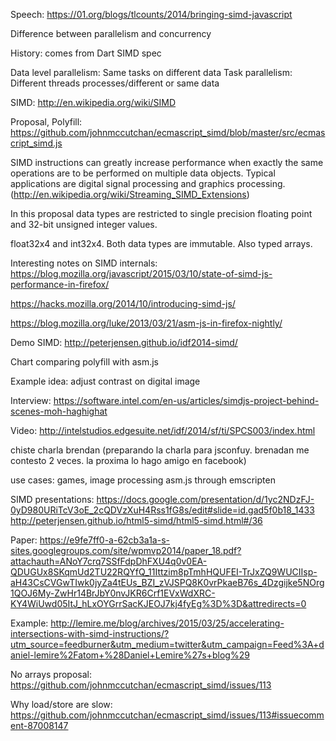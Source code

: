 Speech: https://01.org/blogs/tlcounts/2014/bringing-simd-javascript

Difference between parallelism and concurrency

History: comes from Dart SIMD spec

Data level parallelism: Same tasks on different data
Task parallelism: Different threads processes/different or same data

SIMD: http://en.wikipedia.org/wiki/SIMD

Proposal, Polyfill: https://github.com/johnmccutchan/ecmascript_simd/blob/master/src/ecmascript_simd.js

SIMD instructions can greatly increase performance when exactly the same operations are to be performed on multiple data objects. Typical applications are digital signal processing and graphics processing. (http://en.wikipedia.org/wiki/Streaming_SIMD_Extensions)

In this proposal data types are restricted to single precision floating point and 32-bit unsigned integer values.

float32x4 and int32x4. Both data types are immutable.
Also typed arrays.

Interesting notes on SIMD internals: https://blog.mozilla.org/javascript/2015/03/10/state-of-simd-js-performance-in-firefox/

https://hacks.mozilla.org/2014/10/introducing-simd-js/

https://blog.mozilla.org/luke/2013/03/21/asm-js-in-firefox-nightly/

Demo SIMD: http://peterjensen.github.io/idf2014-simd/

Chart comparing polyfill with asm.js

Example idea: adjust contrast on digital image

Interview: https://software.intel.com/en-us/articles/simdjs-project-behind-scenes-moh-haghighat

Video: http://intelstudios.edgesuite.net/idf/2014/sf/ti/SPCS003/index.html

chiste charla brendan (preparando la charla para jsconfuy. brenadan me contesto 2 veces. la proxima lo hago amigo en facebook)

use cases: games, image processing asm.js through emscripten

SIMD presentations: https://docs.google.com/presentation/d/1yc2NDzFJ-0yD980URiTcV3oE_2cQDVzXuH4Rss1fG8s/edit#slide=id.gad5f0b18_1433
http://peterjensen.github.io/html5-simd/html5-simd.html#/36

Paper: https://e9fe7ff0-a-62cb3a1a-s-sites.googlegroups.com/site/wpmvp2014/paper_18.pdf?attachauth=ANoY7crq7SSfFdpDhFXU4q0v0EA-QDUGUx8SKqmUd2TU22RQYfQ_11Ittzim8pTmhHQUFEI-TrJxZQ9WUCIIsp-aH43CsCVGwTIwk0jyZa4tEUs_BZI_zVJSPQ8K0vrPkaeB76s_4Dzgijke5NOrg1QOJ6My-ZwHr14BrJbY0nvJKR6Crf1EVxWdXRC-KY4WiUwd05ItJ_hLxOYGrrSacKJEOJ7kj4fyEg%3D%3D&attredirects=0

Example: http://lemire.me/blog/archives/2015/03/25/accelerating-intersections-with-simd-instructions/?utm_source=feedburner&utm_medium=twitter&utm_campaign=Feed%3A+daniel-lemire%2Fatom+%28Daniel+Lemire%27s+blog%29

No arrays proposal: https://github.com/johnmccutchan/ecmascript_simd/issues/113

Why load/store are slow: https://github.com/johnmccutchan/ecmascript_simd/issues/113#issuecomment-87008147